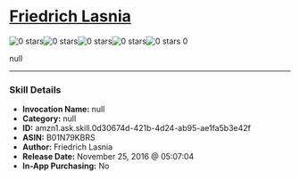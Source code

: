 # [Friedrich Lasnia](http://alexa.amazon.com/#skills/amzn1.ask.skill.0d30674d-421b-4d24-ab95-ae1fa5b3e42f)
![0 stars](../../images/ic_star_border_black_18dp_1x.png)![0 stars](../../images/ic_star_border_black_18dp_1x.png)![0 stars](../../images/ic_star_border_black_18dp_1x.png)![0 stars](../../images/ic_star_border_black_18dp_1x.png)![0 stars](../../images/ic_star_border_black_18dp_1x.png) 0

null

***

### Skill Details

* **Invocation Name:** null
* **Category:** null
* **ID:** amzn1.ask.skill.0d30674d-421b-4d24-ab95-ae1fa5b3e42f
* **ASIN:** B01N79KBRS
* **Author:** Friedrich Lasnia
* **Release Date:** November 25, 2016 @ 05:07:04
* **In-App Purchasing:** No
